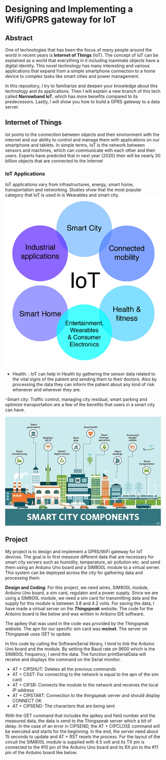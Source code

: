 # Designing and Implementing a Wifi/GPRS gateway for IoT
## Abstract
One of technologies that has been the focus of many people around the world in recent years is **Internet of Things** (IoT). The concept of IoT can be explained as a world that everything in it including inanimate objects have a digital identity. This novel technology has many interesting and various applications that expand from a simple smartphone connection to a home device to complex tasks like smart cities and power management. 

In this repository, I try to familiarize and deepen your knowledge about this technology and its applications. Then I will explain a new branch of this tech called **Narrowband IoT**, which has more benefits compared to its predecessors. Lastly, I will show you how to build a GPRS gateway to a data server.
## Internet of Things
Iot points to the connection between objects and their environment with the internet and our ability to control and manage them with applications on our smartphone and tablets. In simple terms, IoT is the network between sensors and machines, which can communicate with each other and their users. Experts have predicted that in next year (2020) their will be nearly 30 billion objects that are connected to the Internet
### IoT Applications
IoT applications vary from infrastructures, energy, smart home, transportation and networking. Studies show that the most popular category that IoT is used in is Wearables and smart city.
![Iot Applications](https://raw.githubusercontent.com/kiazamiri/IoT-Project/master/images/pic%201.jpg)
- Health: : IoT can help in Health by gathering the sensor data related to the vital signs of the patient and sending them to their doctors. Also by processing the data they can inform the patient about any kind of risk whenever and wherever they are.

-Smart city: Traffic control, managing city residual, smart parking and optimize transportation are a few of the benefits that users in a smart city can have.

![Smart City](https://raw.githubusercontent.com/kiazamiri/IoT-Project/master/images/iota-smart_city_components_desktop.jpg)
## Project
My project is to design and implement a GPRS/WiFi gateway for IoT devices. The goal is to first measure different data that are necessary for smart city servers such as humidity, temperature, air pollution etc. and send them using an Arduino Uno board and a SIM800L module to a virtual server. This system can be deployed across the city for gathering data and processing them. 

**Design and Coding**: For this project, we need wires, SIM800L module, Arduino Uno board, a sim card, regulator and a power supply. Since we are using a SIM800L module, we need a sim card for transmitting data and the supply for this module is between 3.8 and 4.2 volts. For saving the data, I have made a virtual server on the ***Thingspeak*** website. The code for the Arduino board is like below and was written in Arduino IDE software.

The apikey that was used in the code was provided by the Thingspeak website. The apn for our specific sim card was **mcinet**. The server on Thingspeak uses GET to update.

In this code by calling the SoftwareSerial library, I tend to link the Arduino Uno board and the module. By setting the Baud rate on 9600 which is the SIM800L frequency, I send the data. The function printSerialData will receive and displays the command on the Serial monitor. 

- AT + CIPSHUT: Deletes all the previous commands   
- AT + CSST: For connecting to the network is equal to the apn of the sim card
- AT + CIFSR: Connects the module to the network and receives the local IP address
- AT + CIPSTART: Connection to the thingspeak server and should display CONNECT OK
- AT + CIPSEND: The characters that are being sent

With the GET command that includes the apikey and field number and the measured data, the data is send to the Thingspeak server which a bit of delay. In the case of an error in CIPSEND, the AT + CIPCLOSE command will be executed and starts for the beginning. 
In the end, the server need about 15 seconds to update and AT + RST resets the process. For the layout of the circuit the SIM800L module is supplied with 4.5 volt and its TX pin is connected to the #10 pin of the Arduino Uno board and its RX pin to the #11 pin of the Arduino board like below.
